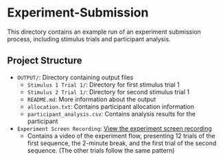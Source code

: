 # Experiment-Submission

This directory contains an example run of an experiment submission process, including stimulus trials and participant analysis.

## Project Structure

- `OUTPUT/`: Directory containing output files
  - `Stimulus 1 Trial 1/`: Directory for first stimulus trial 1
  - `Stimulus 2 Trial 1/`: Directory for second stimulus trial 1
  - `README.md`: More information about the output
  - `allocation.txt`: Contains participant allocation information
  - `participant_analysis.csv`: Contains analysis results for the participant
- `Experiment Screen Recording`: [View the experiment screen recording](https://drive.google.com/file/d/1JkSBiQr7USA0laPEKG1UtsnkLb9W3r7i/view?usp=sharing)
   * Contains a video of the experiment flow, presenting 12 trials of the first sequence, the 2-minute break, and the first trial of the second sequence. (The other trials follow the same pattern)
